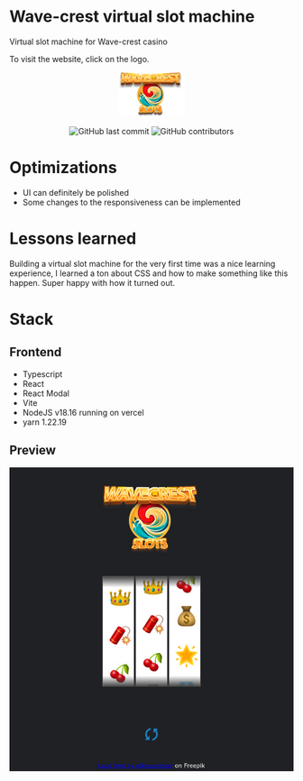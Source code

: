 # Wave-crest virtual slot machine

Virtual slot machine for Wave-crest casino

To visit the website, click on the logo.

<a href="https://wave-crest-virtualslot-marcadrian-it.vercel.app/">
  <p align="center">
    <img height=80 src="https://raw.githubusercontent.com/marcadrian-it/wave-crest-virtualslot/main/public/logo.png"/>
  </p>
</a>

<p align="center">
  <img alt="GitHub last commit" src="https://img.shields.io/github/last-commit/marcadrian-it/ wave-crest-virtualslot?style=flat-square">
  <img alt="GitHub contributors" src="https://img.shields.io/github/contributors/marcadrian-it/ wave-crest-virtualslot?style=flat-square">
</p>

# Optimizations

- UI can definitely be polished
- Some changes to the responsiveness can be implemented


# Lessons learned

Building a virtual slot machine for the very first time was a nice learning experience, I learned a ton about CSS and how to make something like this happen. Super happy with how it turned out.

# Stack

## Frontend
- Typescript
- React
- React Modal
- Vite
- NodeJS v18.16 running on vercel
- yarn 1.22.19

## Preview

![Preview](https://raw.githubusercontent.com/marcadrian-it/wave-crest-virtualslot/main/public/preview.png)


